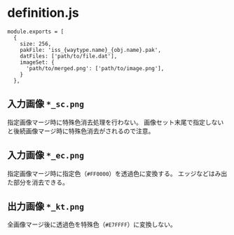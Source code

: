 # definition.js

```
module.exports = [
  {
    size: 256,
    pakFile: 'iss_{waytype.name}_{obj.name}.pak',
    datFiles: ['path/to/file.dat'],
    imageSet: {
      'path/to/merged.png': ['path/to/image.png'],
    }
  },
```

## 入力画像 `*_sc.png`

指定画像マージ時に特殊色消去処理を行わない。
画像セット末尾で指定しないと後続画像マージ時に特殊色消去がされるので注意。

## 入力画像 `*_ec.png`

指定画像マージ時に指定色（`#FF0000`）を透過色に変換する。
エッジなどはみ出た部分を消去できる。

## 出力画像 `*_kt.png`

全画像マージ後に透過色を特殊色（`#E7FFFF`）に変換しない。
